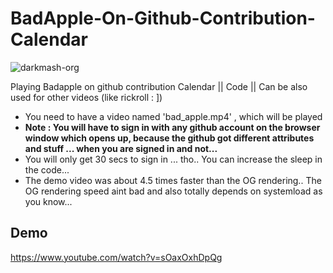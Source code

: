 # BadApple-On-Github-Contribution-Calendar

<img src="https://komarev.com/ghpvc/?username=merwin-bad-apple&label=Project%20Views-Github&color=0e75b6&style=flat" alt="darkmash-org" /> 


Playing Badapple on github contribution Calendar || Code || Can be also used for other videos (like rickroll : ])


- You need to have a video named 'bad_apple.mp4' , which will be played
- **Note :  You will have to sign in with any github account on the browser window which opens up, because the github got different attributes and stuff ... when you are signed in and not...**
- You will only get 30 secs to sign in ... tho.. You can increase the sleep in the code... 
- The demo video was about 4.5 times faster than the OG rendering.. The OG rendering speed aint bad and also totally depends on systemload as you know... 

## Demo

https://www.youtube.com/watch?v=sOaxOxhDpQg
